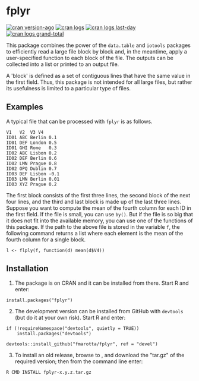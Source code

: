 # fplyr

[![cran version-ago](https://www.r-pkg.org/badges/version-ago/fplyr)](https://www.r-pkg.org/badges/version-ago/fplyr)
[![cran logs](https://cranlogs.r-pkg.org/badges/fplyr)](https://cranlogs.r-pkg.org/badges/fplyr)
[![cran logs last-day](https://cranlogs.r-pkg.org/badges/last-day/fplyr)](https://cranlogs.r-pkg.org/badges/last-day/fplyr)
[![cran logs grand-total](https://cranlogs.r-pkg.org/badges/grand-total/fplyr)](https://cranlogs.r-pkg.org/badges/grand-total/fplyr)

This package combines the power of the `data.table` and `iotools` packages to
efficiently read a large file block by block and, in the meantime, apply a
user-specified function to each block of the file. The outputs can be collected
into a list or printed to an output file.

A 'block' is defined as a set of contiguous lines that have the same value
in the first field. Thus, this package is not intended for all large files,
but rather its usefulness is limited to a particular type of files.

## Examples

A typical file that can be processed with `fplyr` is as follows.

```
V1   V2  V3 V4
ID01 ABC Berlin 0.1
ID01 DEF London 0.5
ID01 GHI Rome   0.3
ID02 ABC Lisbon 0.2
ID02 DEF Berlin 0.6
ID02 LMN Prague 0.8
ID02 OPQ Dublin 0.7
ID03 DEF Lisbon -0.1
ID03 LMN Berlin 0.01
ID03 XYZ Prague 0.2
```

The first block consists of the first three lines, the second block of the next
four lines, and the third and last block is made up of the last three lines.
Suppose you want to compute the mean of the fourth column for each ID in the
first field. If the file is small, you can use `by()`. But if the file is so
big that it does not fit into the available memory, you can use one of the
functions of this package. If the path to the above file is stored in the
variable `f`, the following command returns a list where each element is the
mean of the fourth column for a single block.

```
l <- flply(f, function(d) mean(d$V4))
```

## Installation

1. The package is on CRAN and it can be installed from there. Start R and enter:

```
install.packages("fplyr")
```

2. The development version can be installed from GitHub with `devtools` (but do it at your own risk). Start R and enter:

```
if (!requireNamespace("devtools", quietly = TRUE))
    install.packages("devtools")

devtools::install_github("fmarotta/fplyr", ref = "devel")
```

3. To install an old release, browse to [](https://github.com/fmarotta/fplyr/releases), and download the "tar.gz" of the required version; then from the command line enter:

```
R CMD INSTALL fplyr-x.y.z.tar.gz
```